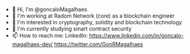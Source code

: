 - 👋 Hi, I'm @goncaloMagalhaes
- 🔨 I'm working at Radom Network (core) as a blockchain engineer
- 👀 I'm interested in cryptography, solidity and blockchain technology
- 🌱 I'm currently studying smart contract security
- 📫 How to reach me: LinkedIn: https://www.linkedin.com/in/goncalo-magalhaes-dev/ https://twitter.com/GonRMagalhaes

<!---
goncaloMagalhaes/goncaloMagalhaes is a ✨ special ✨ repository because its `README.md` (this file) appears on your GitHub profile.
You can click the Preview link to take a look at your changes.
--->
